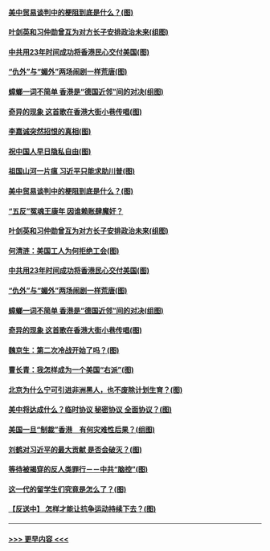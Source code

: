 #### [美中贸易谈判中的梗阻到底是什么？(图)](../pages/p4/907791.md?t=09190200) 
#### [叶剑英和习仲勋曾互为对方长子安排政治未来(组图)](../pages/p4/907786.md?t=09190200) 
#### [中共用23年时间成功将香港民心交付美国(图)](../pages/p4/907698.md?t=09190200) 
#### [“仇外”与“媚外”两场闹剧一样荒唐(图)](../pages/p4/907689.md?t=09190200) 
#### [蟑螂一词不简单 香港是“德国近邻”间的对决(组图)](../pages/p4/907618.md?t=09190200) 
#### [奇异的现象 这首歌在香港大街小巷传唱(图)](../pages/p4/907583.md?t=09190200) 
#### [李嘉诚突然招恨的真相(图)](../pages/p4/907799.md?t=09190200) 
#### [祝中国人早日隐私自由(图)](../pages/p4/907797.md?t=09190200) 
#### [祖国山河一片瘟 习近平只能求助川普(图)](../pages/p4/907796.md?t=09190200) 
#### [美中贸易谈判中的梗阻到底是什么？(图)](../pages/p4/907791.md?t=09190200) 
#### [“五反”冤魂王康年 因谁赖账肆魔奸？](../pages/p4/907787.md?t=09190200) 
#### [叶剑英和习仲勋曾互为对方长子安排政治未来(组图)](../pages/p4/907786.md?t=09190200) 
#### [何清涟：美国工人为何拒绝工会(图)](../pages/p4/907701.md?t=09190200) 
#### [中共用23年时间成功将香港民心交付美国(图)](../pages/p4/907698.md?t=09190200) 
#### [“仇外”与“媚外”两场闹剧一样荒唐(图)](../pages/p4/907689.md?t=09190200) 
#### [蟑螂一词不简单 香港是“德国近邻”间的对决(组图)](../pages/p4/907618.md?t=09190200) 
#### [奇异的现象 这首歌在香港大街小巷传唱(图)](../pages/p4/907583.md?t=09190200) 
#### [魏京生：第二次冷战开始了吗？(图)](../pages/p4/907581.md?t=09190200) 
#### [曹长青：我怎样成为一个美国“右派”(图)](../pages/p4/907580.md?t=09190200) 
#### [北京为什么宁可引进非洲黑人，也不废除计划生育？(图)](../pages/p4/907577.md?t=09190200) 
#### [美中将达成什么？临时协议 秘密协议 全面协议？(图)](../pages/p4/907576.md?t=09190200) 
#### [美国一旦“制裁”香港　有何灾难性后果？(组图)](../pages/p4/907575.md?t=09190200) 
#### [刘鹤对习近平的最大贡献 是否会破灭？(图)](../pages/p4/907509.md?t=09190200) 
#### [等待被揭穿的反人类罪行－－中共“脑控”(图)](../pages/p4/907167.md?t=09190200) 
#### [这一代的留学生们究竟是怎么了？(图)](../pages/p4/907473.md?t=09190200) 
#### [【反送中】 怎样才能让抗争运动持续下去？(图)](../pages/p4/907466.md?t=09190200) 

----
#### [ >>> 更早内容 <<< ](../indexes/p4-earlier.md)
